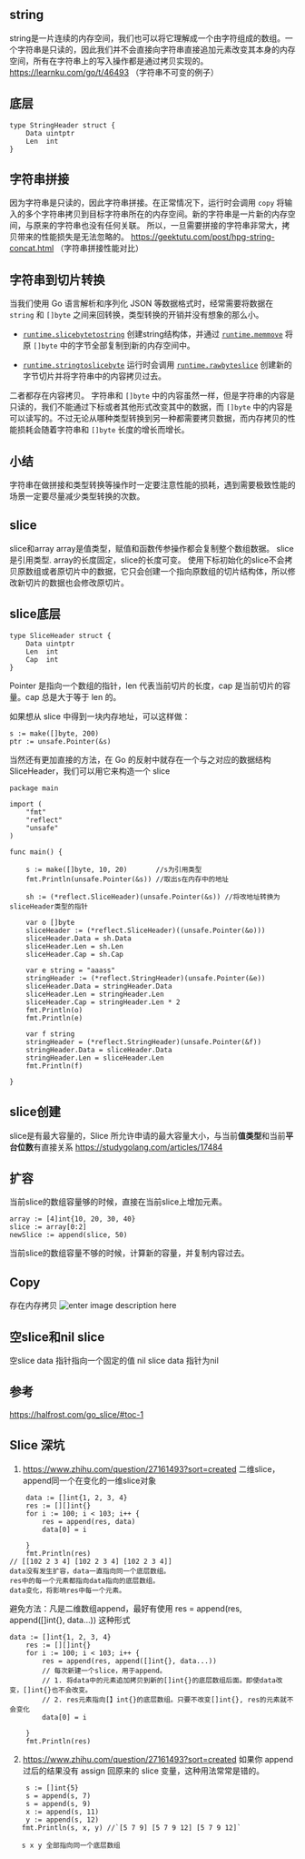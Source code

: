 ## string
string是一片连续的内存空间，我们也可以将它理解成一个由字符组成的数组。一个字符串是只读的，因此我们并不会直接向字符串直接追加元素改变其本身的内存空间，所有在字符串上的写入操作都是通过拷贝实现的。
https://learnku.com/go/t/46493 （字符串不可变的例子）

## 底层
```
type StringHeader struct {
	Data uintptr
	Len  int
}
```

## 字符串拼接
因为字符串是只读的，因此字符串拼接。在正常情况下，运行时会调用  `copy`  将输入的多个字符串拷贝到目标字符串所在的内存空间。新的字符串是一片新的内存空间，与原来的字符串也没有任何关联。 所以，一旦需要拼接的字符串非常大，拷贝带来的性能损失是无法忽略的。
https://geektutu.com/post/hpg-string-concat.html （字符串拼接性能对比）

## 字符串到切片转换
当我们使用 Go 语言解析和序列化 JSON 等数据格式时，经常需要将数据在  `string`  和  `[]byte`  之间来回转换，类型转换的开销并没有想象的那么小。

- [`runtime.slicebytetostring`](https://draveness.me/golang/tree/runtime.slicebytetostring) 创建string结构体，并通过 [`runtime.memmove`](https://draveness.me/golang/tree/runtime.memmove) 将原  `[]byte`  中的字节全部复制到新的内存空间中。

- [`runtime.stringtoslicebyte`](https://draveness.me/golang/tree/runtime.stringtoslicebyte) 运行时会调用 [`runtime.rawbyteslice`](https://draveness.me/golang/tree/runtime.rawbyteslice) 创建新的字节切片并将字符串中的内容拷贝过去。

二者都存在内容拷贝。
字符串和  `[]byte`  中的内容虽然一样，但是字符串的内容是只读的，我们不能通过下标或者其他形式改变其中的数据，而  `[]byte`  中的内容是可以读写的。不过无论从哪种类型转换到另一种都需要拷贝数据，而内存拷贝的性能损耗会随着字符串和  `[]byte`  长度的增长而增长。

## 小结
字符串在做拼接和类型转换等操作时一定要注意性能的损耗，遇到需要极致性能的场景一定要尽量减少类型转换的次数。

## slice
slice和array
array是值类型，赋值和函数传参操作都会复制整个数组数据。
slice是引用类型.
array的长度固定，slice的长度可变。
使用下标初始化的slice不会拷贝原数组或者原切片中的数据，它只会创建一个指向原数组的切片结构体，所以修改新切片的数据也会修改原切片。

## slice底层
```
type SliceHeader struct {
	Data uintptr
	Len  int
	Cap  int
}
```
Pointer 是指向一个数组的指针，len 代表当前切片的长度，cap 是当前切片的容量。cap 总是大于等于 len 的。

如果想从 slice 中得到一块内存地址，可以这样做：
```
s := make([]byte, 200)
ptr := unsafe.Pointer(&s)
```

当然还有更加直接的方法，在 Go 的反射中就存在一个与之对应的数据结构 SliceHeader，我们可以用它来构造一个 slice
```
package main

import (
    "fmt"
    "reflect"
    "unsafe"
)

func main() {

    s := make([]byte, 10, 20)       //s为引用类型
    fmt.Println(unsafe.Pointer(&s)) //取出s在内存中的地址

    sh := (*reflect.SliceHeader)(unsafe.Pointer(&s)) //将改地址转换为sliceHeader类型的指针

    var o []byte
    sliceHeader := (*reflect.SliceHeader)((unsafe.Pointer(&o)))
    sliceHeader.Data = sh.Data
    sliceHeader.Len = sh.Len
    sliceHeader.Cap = sh.Cap

    var e string = "aaass"
    stringHeader := (*reflect.StringHeader)(unsafe.Pointer(&e))
    sliceHeader.Data = stringHeader.Data
    sliceHeader.Len = stringHeader.Len
    sliceHeader.Cap = stringHeader.Len * 2
    fmt.Println(o)
    fmt.Println(e)

    var f string
    stringHeader = (*reflect.StringHeader)(unsafe.Pointer(&f))
    stringHeader.Data = sliceHeader.Data
    stringHeader.Len = sliceHeader.Len
    fmt.Println(f)

}
```

## slice创建
slice是有最大容量的，Slice 所允许申请的最大容量大小，与当前**值类型**和当前**平台位数**有直接关系
https://studygolang.com/articles/17484


## 扩容
当前slice的数组容量够的时候，直接在当前slice上增加元素。
```
array := [4]int{10, 20, 30, 40}
slice := array[0:2]
newSlice := append(slice, 50)
```
当前slice的数组容量不够的时候，计算新的容量，并复制内容过去。

## Copy
存在内存拷贝
![enter image description here](/tencent/api/attachments/s3/url?attachmentid=4872800)

## 空slice和nil slice
空slice data 指针指向一个固定的值
nil slice data 指针为nil

## 参考
https://halfrost.com/go_slice/#toc-1




## Slice 深坑
1. https://www.zhihu.com/question/27161493?sort=created 二维slice，append同一个在变化的一维slice对象

``` 
	data := []int{1, 2, 3, 4}
    res := [][]int{}
    for i := 100; i < 103; i++ {
        res = append(res, data)
        data[0] = i

    }
    fmt.Println(res) 
// [[102 2 3 4] [102 2 3 4] [102 2 3 4]] 
data没有发生扩容，data一直指向同一个底层数组。
res中的每一个元素都指向data指向的底层数组。
data变化，将影响res中每一个元素。
```
避免方法：凡是二维数组append，最好有使用 res = append(res, append([]int{}, data...))  这种形式

``` 
data := []int{1, 2, 3, 4}
    res := [][]int{}
    for i := 100; i < 103; i++ {
        res = append(res, append([]int{}, data...)) 
		// 每次新建一个slice，用于append。 
		// 1. 将data中的元素追加拷贝到新的[]int{}的底层数组后面。即使data改变，[]int{}也不会改变。
		// 2. res元素指向[】int{}的底层数组。只要不改变[]int{}, res的元素就不会变化
        data[0] = i

    }
    fmt.Println(res)
```

2. https://www.zhihu.com/question/27161493?sort=created 如果你 append 过后的结果没有 assign 回原来的 slice 变量，这种用法常常是错的。

```
	s := []int{5}
    s = append(s, 7)
    s = append(s, 9)
    x := append(s, 11)
    y := append(s, 12)
   fmt.Println(s, x, y) //`[5 7 9] [5 7 9 12] [5 7 9 12]`
   
   s x y 全部指向同一个底层数组
```